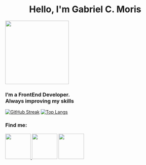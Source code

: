 <h1 align="center">Hello, I'm Gabriel C. Moris</h1>


<a align="center" href="https://www.gabrielcmoris.com/" target="blank"><img align="center" src="https://onionimageboard.s3.amazonaws.com/portfolio/bust.svg" height="200" /></a><h3 >I’m a FrontEnd Developer.<br/> Always improving my skills</h3>


[![GitHub Streak](https://github-readme-streak-stats.herokuapp.com?user=gabrielmoris&theme=tokyonight_duo&date_format=j%20M%5B%20Y%5D&background=ADAAB43C)](https://git.io/streak-stats)
[![Top Langs](https://github-readme-stats.vercel.app/api/top-langs/?username=gabrielmoris)](https://github.com/anuraghazra/github-readme-stats)



<h3 align="left">Find me:</h3>

<a href="https://www.linkedin.com/in/gabrieltrompeta/" target="_blank"><img src="https://cdn-icons.flaticon.com/png/512/3536/premium/3536505.png?token=exp=1645354451~hmac=292c495626d6ed37d3972b3b320fe56e" height="80" /> </a>      <a href="gabrielcmoris@gmail.com" target="_blank"><img src="https://cdn-icons.flaticon.com/png/512/2504/premium/2504727.png?token=exp=1645354514~hmac=cd50d8db4698d4cdd473bf6703a5bb3d" height="80" /></a>      <a href="https://www.gabrielcmoris.com/" target="_blank"><img src="https://cdn-icons.flaticon.com/png/512/1927/premium/1927656.png?token=exp=1645354912~hmac=4ebec25146366bcec4604f3d4ae32275" height="80" /></a>
